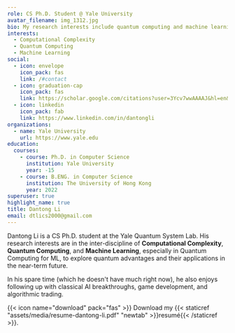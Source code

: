 ```yaml
---
role: CS Ph.D. Student @ Yale University
avatar_filename: img_1312.jpg
bio: My research interests include quantum computing and machine learning.
interests:
  - Computational Complexity
  - Quantum Computing
  - Machine Learning
social:
  - icon: envelope
    icon_pack: fas
    link: /#contact
  - icon: graduation-cap
    icon_pack: fas
    link: https://scholar.google.com/citations?user=3Ycv7wwAAAAJ&hl=en&oi=sra
  - icon: linkedin
    icon_pack: fab
    link: https://www.linkedin.com/in/dantongli
organizations:
  - name: Yale University
    url: https://www.yale.edu
education:
  courses:
    - course: Ph.D. in Computer Science
      institution: Yale University
      year: -15
    - course: B.ENG. in Computer Science
      institution: The University of Hong Kong
      year: 2022
superuser: true
highlight_name: true
title: Dantong Li
email: dtlics2000@gmail.com
---
```

Dantong Li is a CS Ph.D. student at the Yale Quantum System Lab. His research interests are in the inter-discipline of **Computational Complexity**, **Quantum Computing**, and **Machine Learning**, especially in Quantum Computing for ML, to explore quantum advantages and their applications in the near-term future. 

In his spare time (which he doesn't have much right now), he also enjoys following up with classical AI breakthroughs, game development, and algorithmic trading.

{{< icon name="download" pack="fas" >}} Download my {{< staticref "assets/media/resume-dantong-li.pdf" "newtab" >}}resumé{{< /staticref >}}.